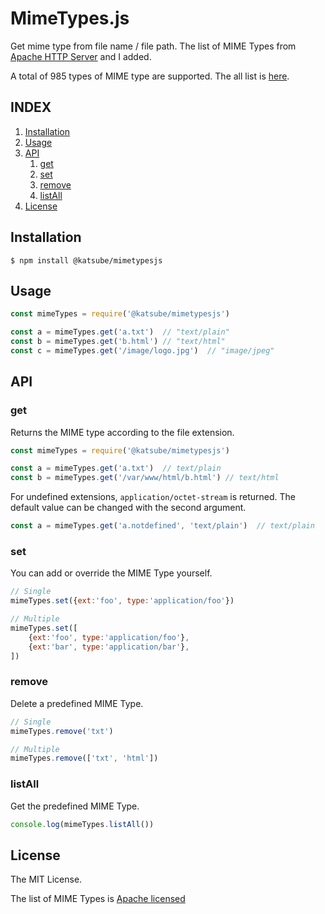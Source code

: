 # MimeTypes.js
Get mime type from file name / file path. The list of MIME Types from [Apache HTTP Server](https://github.com/apache/httpd) and I added.

A total of 985 types of MIME type are supported. The all list is [here](https://github.com/katsube/mimetypesjs/blob/main/data/mimetypes.pretty.json).
## INDEX
1. [Installation](#installation)
1. [Usage](#usage)
1. [API](#api)
    1. [get](#get)
    1. [set](#set)
    1. [remove](remove)
    1. [listAll](#listall)
1. [License](#license)

## Installation
```shellsession
$ npm install @katsube/mimetypesjs
```

## Usage
```javascript
const mimeTypes = require('@katsube/mimetypesjs')

const a = mimeTypes.get('a.txt')  // "text/plain"
const b = mimeTypes.get('b.html') // "text/html"
const c = mimeTypes.get('/image/logo.jpg')  // "image/jpeg"
```

## API
### get
Returns the MIME type according to the file extension.
```javascript
const mimeTypes = require('@katsube/mimetypesjs')

const a = mimeTypes.get('a.txt')  // text/plain
const b = mimeTypes.get('/var/www/html/b.html') // text/html
```

For undefined extensions, `application/octet-stream` is returned. The default value can be changed with the second argument.

```javascript
const a = mimeTypes.get('a.notdefined', 'text/plain')  // text/plain
```

### set
You can add or override the MIME Type yourself.

```javascript
// Single
mimeTypes.set({ext:'foo', type:'application/foo'})

// Multiple
mimeTypes.set([
    {ext:'foo', type:'application/foo'},
    {ext:'bar', type:'application/bar'},
])
```

### remove
Delete a predefined MIME Type.

```javascript
// Single
mimeTypes.remove('txt')

// Multiple
mimeTypes.remove(['txt', 'html'])
```


### listAll
Get the predefined MIME Type.

```javascript
console.log(mimeTypes.listAll())
```

## License
The MIT License.

The list of MIME Types is [Apache licensed](https://github.com/apache/httpd/blob/trunk/LICENSE)
